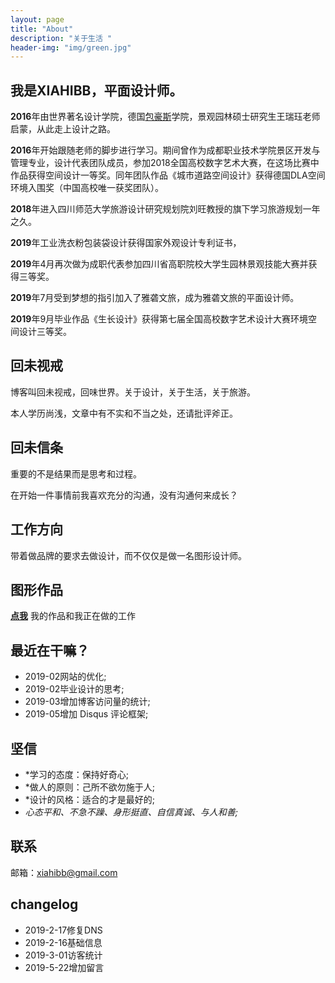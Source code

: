 ```yaml
---
layout: page
title: "About"
description: "关于生活 " 
header-img: "img/green.jpg"
---
```



## 我是XIAHIBB，平面设计师。

**2016**年由世界著名设计学院，德国[包豪斯](https://dwz.cn/AXyo8pVi)学院，景观园林硕士研究生王瑞珏老师启蒙，从此走上设计之路。

**2016**年开始跟随老师的脚步进行学习。期间曾作为成都职业技术学院景区开发与管理专业，设计代表团队成员，参加2018全国高校数字艺术大赛，在这场比赛中作品获得空间设计一等奖。同年团队作品《城市道路空间设计》获得德国DLA空间环境入围奖（中国高校唯一获奖团队）。

**2018**年进入四川师范大学旅游设计研究规划院刘旺教授的旗下学习旅游规划一年之久。

**2019**年工业洗衣粉包装袋设计获得国家外观设计专利证书，

**2019**年4月再次做为成职代表参加四川省高职院校大学生园林景观技能大赛并获得三等奖。

**2019**年7月受到梦想的指引加入了雅砻文旅，成为雅砻文旅的平面设计师。

**2019**年9月毕业作品《生长设计》获得第七届全国高校数字艺术设计大赛环境空间设计三等奖。

## 回未视戒

博客叫回未视戒，回味世界。关于设计，关于生活，关于旅游。

本人学历尚浅，文章中有不实和不当之处，还请批评斧正。

## 回未信条

重要的不是结果而是思考和过程。

在开始一件事情前我喜欢充分的沟通，没有沟通何来成长？

## 工作方向

带着做品牌的要求去做设计，而不仅仅是做一名图形设计师。

## 图形作品

**[点我](https://huiweishijie.com/milestone/)**
我的作品和我正在做的工作


## 最近在干嘛？

- 2019-02网站的优化;
- 2019-02毕业设计的思考;
- 2019-03增加博客访问量的统计;
- 2019-05增加 Disqus 评论框架;


## 坚信

- *学习的态度：保持好奇心;
- *做人的原则：己所不欲勿施于人;
- *设计的风格：适合的才是最好的;
- *心态平和、不急不躁、身形挺直、自信真诚、与人和善;*

## 联系

邮箱：xiahibb@gmail.com


## changelog

- 2019-2-17修复DNS
- 2019-2-16基础信息
- 2019-3-01访客统计
- 2019-5-22增加留言







